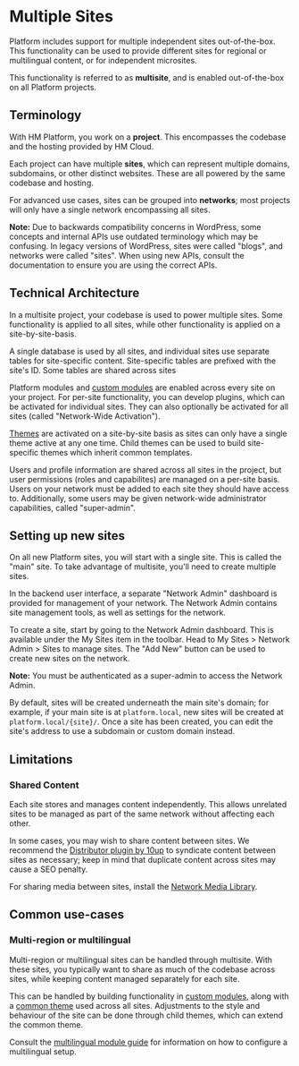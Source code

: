 # Multiple Sites

Platform includes support for multiple independent sites out-of-the-box. This functionality can be used to provide different sites for regional or multilingual content, or for independent microsites.

This functionality is referred to as **multisite**, and is enabled out-of-the-box on all Platform projects.


## Terminology

With HM Platform, you work on a **project**. This encompasses the codebase and the hosting provided by HM Cloud.

Each project can have multiple **sites**, which can represent multiple domains, subdomains, or other distinct websites. These are all powered by the same codebase and hosting.

For advanced use cases, sites can be grouped into **networks**; most projects will only have a single network encompassing all sites.

**Note:** Due to backwards compatibility concerns in WordPress, some concepts and internal APIs use outdated terminology which may be confusing. In legacy versions of WordPress, sites were called "blogs", and networks were called "sites". When using new APIs, consult the documentation to ensure you are using the correct APIs.


## Technical Architecture

In a multisite project, your codebase is used to power multiple sites. Some functionality is applied to all sites, while other functionality is applied on a site-by-site-basis.

A single database is used by all sites, and individual sites use separate tables for site-specific content. Site-specific tables are prefixed with the site's ID. Some tables are shared across sites

Platform modules and [custom modules](docs://getting-started/custom-modules.md) are enabled across every site on your project. For per-site functionality, you can develop plugins, which can be activated for individual sites. They can also optionally be activated for all sites (called "Network-Wide Activation").

[Themes](docs://getting-started/first-theme.md) are activated on a site-by-site basis as sites can only have a single theme active at any one time. Child themes can be used to build site-specific themes which inherit common templates.

Users and profile information are shared across all sites in the project, but user permissions (roles and capabilites) are managed on a per-site basis. Users on your network must be added to each site they should have access to. Additionally, some users may be given network-wide administrator capabilities, called "super-admin".



## Setting up new sites

On all new Platform sites, you will start with a single site. This is called the "main" site. To take advantage of multisite, you'll need to create multiple sites.

In the backend user interface, a separate "Network Admin" dashboard is provided for management of your network. The Network Admin contains site management tools, as well as settings for the network.

To create a site, start by going to the Network Admin dashboard. This is available under the My Sites item in the toolbar. Head to My Sites > Network Admin > Sites to manage sites. The "Add New" button can be used to create new sites on the network.

**Note:** You must be authenticated as a super-admin to access the Network Admin.

By default, sites will be created underneath the main site's domain; for example, if your main site is at `platform.local`, new sites will be created at `platform.local/{site}/`. Once a site has been created, you can edit the site's address to use a subdomain or custom domain instead.


## Limitations

### Shared Content

Each site stores and manages content independently. This allows unrelated sites to be managed as part of the same network without affecting each other.

In some cases, you may wish to share content between sites. We recommend the [Distributor plugin by 10up](https://distributorplugin.com/) to syndicate content between sites as necessary; keep in mind that duplicate content across sites may cause a SEO penalty.

For sharing media between sites, install the [Network Media Library](https://github.com/humanmade/network-media-library).


## Common use-cases

### Multi-region or multilingual

Multi-region or multilingual sites can be handled through multisite. With these sites, you typically want to share as much of the codebase across sites, while keeping content managed separately for each site.

This can be handled by building functionality in [custom modules](docs://getting-started/custom-modules.md), along with a [common theme](docs://getting-started/first-theme.md) used across all sites. Adjustments to the style and behaviour of the site can be done through child themes, which can extend the common theme.

Consult the [multilingual module guide](docs://multilingual/) for information on how to configure a multilingual setup.
